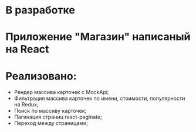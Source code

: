 # В разработке

# Приложение "Магазин" написаный на React

# Реализовано:

- Рендер массива карточек c MockApi;
- Фильтрация массива карточек по имени, стоимости, популярности на Redux;
- Поиск по массиву карточек;
- Пагинация страниц react-paginate;
- Переход между страницами;
